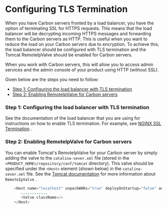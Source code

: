# Configuring TLS Termination

When you have Carbon servers fronted by a load balancer, you have the option of terminating SSL for HTTPS requests. This means that the load balancer will be decrypting incoming HTTPS messages and forwarding them to the Carbon servers as HTTP. This is useful when you want to reduce the load on your Carbon servers due to encryption. To achieve this, the load balancer should be configured with TLS termination and the Tomcat RemoteIpValve should be enabled for Carbon servers.

When you work with Carbon servers, this will allow you to access admin services and the admin console of your product using HTTP (without SSL).

Given below are the steps you need to follow:

-   [Step 1: Configuring the load balancer with TLS termination](#admin_ConfiguringTLSTermination-Step1:ConfiguringtheloadbalancerwithTLStermination)
-   [Step 2: Enabling RemoteIpValve for Carbon servers](#admin_ConfiguringTLSTermination-Step2:EnablingRemoteIpValveforCarbonservers)

### Step 1: Configuring the load balancer with TLS termination

See the documentation of the load balancer that you are using for instructions on how to enable TLS termination. For example, see [NGINX SSL Termination](https://www.nginx.com/resources/admin-guide/nginx-ssl-termination/) .

### Step 2: Enabling RemoteIpValve for Carbon servers

You can enable Tomcat's RemoteIpValve for your Carbon server by simply adding the valve to the `catalina-sever.xml` file (stored in the `<PRODUCT_HOME>/repository/conf/tomcat` directory). This valve should be specified under the `<Host>` element (shown below) in the `catalina-sever.xml` file. See the [Tomcat documentation](https://tomcat.apache.org/tomcat-7.0-doc/api/org/apache/catalina/valves/RemoteIpValve.html) for more information about `RemoteIpValve` .

``` java
    <Host name="localhost" unpackWARs="true" deployOnStartup="false" autoDeploy="false" appBase="${carbon.home}/repository/deployment/server/webapps/">
       ............
       <Valve className=/>
    </Host>
```
